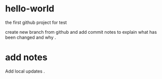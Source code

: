 # hello-world
the first github project for test

create new branch from github and add commit notes to explain what has been changed and why .

# add notes 
Add local updates .
